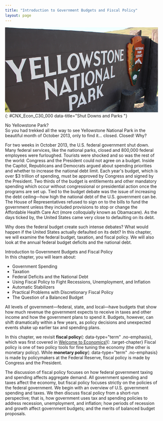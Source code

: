 ```yaml
---
title: "Introduction to Government Budgets and Fiscal Policy"
layout: page
---
```



<?cnx.eoc class="summary" title="Chapter Review"?>

<?cnx.eoc class="self-check-questions" title="Self-Check Questions"?>

<?cnx.eoc class="review-questions" title="Review Questions"?>

<?cnx.eoc class="critical-thinking" title="Critical Thinking Questions"?>

<?cnx.eoc class="problems" title="Problems"?>

<?cnx.eoc class="references" title="References"?>

 ![This image is a photograph of a sign for Yellowstone National Park.](../resources/CNX_Econ_C30_000.jpg "Yellowstone National Park is one of the many national parks forced to close down during the government shut down in October 2013. (Credit: modification of work by &#x201C;daveynin&#x201D;/flickr Creative Commons)"){: #CNX_Econ_C30_000 data-title="Shut Downs and Parks "}

<div data-type="note" class="economics bringhome" markdown="1">
<div data-type="title">
No Yellowstone Park?
</div>
So you had trekked all the way to see Yellowstone National Park in the beautiful month of October 2013, only to find it… closed. Closed! Why?

For two weeks in October 2013, the U.S. federal government shut down. Many federal services, like the national parks, closed and 800,000 federal employees were furloughed. Tourists were shocked and so was the rest of the world: Congress and the President could not agree on a budget. Inside the Capitol, Republicans and Democrats argued about spending priorities and whether to increase the national debt limit. Each year\'s budget, which is over $3 trillion of spending, must be approved by Congress and signed by the President. Two thirds of the budget is entitlements and other mandatory spending which occur without congressional or presidential action once the programs are set up. Tied to the budget debate was the issue of increasing the debt ceiling—how high the national debt of the U.S. government can be. The House of Representatives refused to sign on to the bills to fund the government unless they included provisions to stop or change the Affordable Health Care Act (more colloquially known as Obamacare). As the days ticked by, the United States came very close to defaulting on its debt.

Why does the federal budget create such intense debates? What would happen if the United States actually defaulted on its debt? In this chapter, we will examine the federal budget, taxation, and fiscal policy. We will also look at the annual federal budget deficits and the national debt.

</div>

<div data-type="note" class="economics chapter-objectives" markdown="1">
<div data-type="title">
Introduction to Government Budgets and Fiscal Policy
</div>
In this chapter, you will learn about:

* Government Spending
* Taxation
* Federal Deficits and the National Debt
* Using Fiscal Policy to Fight Recessions, Unemployment, and Inflation
* Automatic Stabilizers
* Practical Problems with Discretionary Fiscal Policy
* The Question of a Balanced Budget

</div>

All levels of government—federal, state, and local—have budgets that show how much revenue the government expects to receive in taxes and other income and how the government plans to spend it. Budgets, however, can shift dramatically within a few years, as policy decisions and unexpected events shake up earlier tax and spending plans.

In this chapter, we revisit **fiscal policy**{: data-type="term" .no-emphasis}, which was first covered in [Welcome to Economics!](/m48590){: .target-chapter} Fiscal policy is one of two policy tools for fine tuning the economy (the other is monetary policy). While **monetary policy**{: data-type="term" .no-emphasis} is made by policymakers at the Federal Reserve, fiscal policy is made by Congress and the President.

The discussion of fiscal policy focuses on how federal government taxing and spending affects aggregate demand. All government spending and taxes affect the economy, but fiscal policy focuses strictly on the policies of the federal government. We begin with an overview of U.S. government spending and taxes. We then discuss fiscal policy from a short-run perspective; that is, how government uses tax and spending policies to address recession, unemployment, and inflation; how periods of recession and growth affect government budgets; and the merits of balanced budget proposals.

